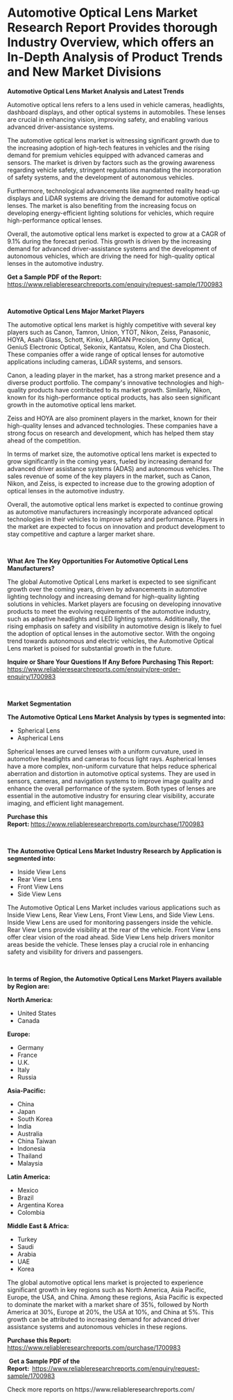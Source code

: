 <p><h1>Automotive Optical Lens Market Research Report Provides thorough Industry Overview, which offers an In-Depth Analysis of Product Trends and New Market Divisions</h1></p><p><strong>Automotive Optical Lens Market Analysis and Latest Trends</strong></p>
<p><p>Automotive optical lens refers to a lens used in vehicle cameras, headlights, dashboard displays, and other optical systems in automobiles. These lenses are crucial in enhancing vision, improving safety, and enabling various advanced driver-assistance systems. </p><p>The automotive optical lens market is witnessing significant growth due to the increasing adoption of high-tech features in vehicles and the rising demand for premium vehicles equipped with advanced cameras and sensors. The market is driven by factors such as the growing awareness regarding vehicle safety, stringent regulations mandating the incorporation of safety systems, and the development of autonomous vehicles. </p><p>Furthermore, technological advancements like augmented reality head-up displays and LiDAR systems are driving the demand for automotive optical lenses. The market is also benefiting from the increasing focus on developing energy-efficient lighting solutions for vehicles, which require high-performance optical lenses.</p><p>Overall, the automotive optical lens market is expected to grow at a CAGR of 9.1% during the forecast period. This growth is driven by the increasing demand for advanced driver-assistance systems and the development of autonomous vehicles, which are driving the need for high-quality optical lenses in the automotive industry.</p></p>
<p><strong>Get a Sample PDF of the Report:&nbsp;</strong> <a href="https://www.reliableresearchreports.com/enquiry/request-sample/1700983">https://www.reliableresearchreports.com/enquiry/request-sample/1700983</a></p>
<p>&nbsp;</p>
<p><strong>Automotive Optical Lens Major Market Players</strong></p>
<p><p>The automotive optical lens market is highly competitive with several key players such as Canon, Tamron, Union, YTOT, Nikon, Zeiss, Panasonic, HOYA, Asahi Glass, Schott, Kinko, LARGAN Precision, Sunny Optical, GeniuS Electronic Optical, Sekonix, Kantatsu, Kolen, and Cha Diostech. These companies offer a wide range of optical lenses for automotive applications including cameras, LiDAR systems, and sensors.</p><p>Canon, a leading player in the market, has a strong market presence and a diverse product portfolio. The company's innovative technologies and high-quality products have contributed to its market growth. Similarly, Nikon, known for its high-performance optical products, has also seen significant growth in the automotive optical lens market.</p><p>Zeiss and HOYA are also prominent players in the market, known for their high-quality lenses and advanced technologies. These companies have a strong focus on research and development, which has helped them stay ahead of the competition.</p><p>In terms of market size, the automotive optical lens market is expected to grow significantly in the coming years, fueled by increasing demand for advanced driver assistance systems (ADAS) and autonomous vehicles. The sales revenue of some of the key players in the market, such as Canon, Nikon, and Zeiss, is expected to increase due to the growing adoption of optical lenses in the automotive industry.</p><p>Overall, the automotive optical lens market is expected to continue growing as automotive manufacturers increasingly incorporate advanced optical technologies in their vehicles to improve safety and performance. Players in the market are expected to focus on innovation and product development to stay competitive and capture a larger market share.</p></p>
<p>&nbsp;</p>
<p><strong>What Are The Key Opportunities For Automotive Optical Lens Manufacturers?</strong></p>
<p><p>The global Automotive Optical Lens market is expected to see significant growth over the coming years, driven by advancements in automotive lighting technology and increasing demand for high-quality lighting solutions in vehicles. Market players are focusing on developing innovative products to meet the evolving requirements of the automotive industry, such as adaptive headlights and LED lighting systems. Additionally, the rising emphasis on safety and visibility in automotive design is likely to fuel the adoption of optical lenses in the automotive sector. With the ongoing trend towards autonomous and electric vehicles, the Automotive Optical Lens market is poised for substantial growth in the future.</p></p>
<p><strong>Inquire or Share Your Questions If Any Before Purchasing This Report:</strong> <a href="https://www.reliableresearchreports.com/enquiry/pre-order-enquiry/1700983">https://www.reliableresearchreports.com/enquiry/pre-order-enquiry/1700983</a></p>
<p>&nbsp;</p>
<p><strong>Market Segmentation</strong></p>
<p><strong>The Automotive Optical Lens Market Analysis by types is segmented into:</strong></p>
<p><ul><li>Spherical Lens</li><li>Aspherical Lens</li></ul></p>
<p><p>Spherical lenses are curved lenses with a uniform curvature, used in automotive headlights and cameras to focus light rays. Aspherical lenses have a more complex, non-uniform curvature that helps reduce spherical aberration and distortion in automotive optical systems. They are used in sensors, cameras, and navigation systems to improve image quality and enhance the overall performance of the system. Both types of lenses are essential in the automotive industry for ensuring clear visibility, accurate imaging, and efficient light management.</p></p>
<p><strong>Purchase this Report:&nbsp;</strong><a href="https://www.reliableresearchreports.com/purchase/1700983">https://www.reliableresearchreports.com/purchase/1700983</a></p>
<p>&nbsp;</p>
<p><strong>The Automotive Optical Lens Market Industry Research by Application is segmented into:</strong></p>
<p><ul><li>Inside View Lens</li><li>Rear View Lens</li><li>Front View Lens</li><li>Side View Lens</li></ul></p>
<p><p>The Automotive Optical Lens Market includes various applications such as Inside View Lens, Rear View Lens, Front View Lens, and Side View Lens. Inside View Lens are used for monitoring passengers inside the vehicle. Rear View Lens provide visibility at the rear of the vehicle. Front View Lens offer clear vision of the road ahead. Side View Lens help drivers monitor areas beside the vehicle. These lenses play a crucial role in enhancing safety and visibility for drivers and passengers.</p></p>
<p>&nbsp;</p>
<p><strong>In terms of Region, the Automotive Optical Lens Market Players available by Region are:</strong></p>
<p>
    <p> <strong> North America: </strong>
        <ul>
            <li>United States</li>
            <li>Canada</li>
        </ul>
        </p> 
    <p> <strong> Europe: </strong>
        <ul>
            <li>Germany</li>
            <li>France</li>
            <li>U.K.</li>
            <li>Italy</li>
            <li>Russia</li>
        </ul>
        </p> 
    <p> <strong> Asia-Pacific: </strong>
        <ul>
            <li>China</li>
            <li>Japan</li>
            <li>South Korea</li>
            <li>India</li>
            <li>Australia</li>
            <li>China Taiwan</li>
            <li>Indonesia</li>
            <li>Thailand</li>
            <li>Malaysia</li>
        </ul>
        </p> 
    <p> <strong> Latin America: </strong>
        <ul>
            <li>Mexico</li>
            <li>Brazil</li>
            <li>Argentina Korea</li>
            <li>Colombia</li>
        </ul>
        </p> 
    <p> <strong> Middle East & Africa: </strong>
        <ul>
            <li>Turkey</li>
            <li>Saudi</li>
            <li>Arabia</li>
            <li>UAE</li>
            <li>Korea</li>
        </ul>
    </p>
    </p>
<p><p>The global automotive optical lens market is projected to experience significant growth in key regions such as North America, Asia Pacific, Europe, the USA, and China. Among these regions, Asia Pacific is expected to dominate the market with a market share of 35%, followed by North America at 30%, Europe at 20%, the USA at 10%, and China at 5%. This growth can be attributed to increasing demand for advanced driver assistance systems and autonomous vehicles in these regions.</p></p>
<p><strong>Purchase this Report: </strong><a href="https://www.reliableresearchreports.com/purchase/1700983">https://www.reliableresearchreports.com/purchase/1700983</a></p>
<p>&nbsp;<strong>Get a Sample PDF of the Report:&nbsp;&nbsp;</strong><a href="https://www.reliableresearchreports.com/enquiry/request-sample/1700983">https://www.reliableresearchreports.com/enquiry/request-sample/1700983</a></p>
<p><strong></strong></p>
<p>Check more reports on https://www.reliableresearchreports.com/</p>